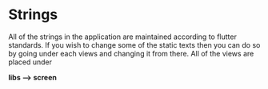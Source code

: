 # Strings



All of the strings in the application are maintained according to flutter standards. If you wish to change some of the static texts then you can do so by going under each views and changing it from there. All of the views are placed under

**libs --> screen**

